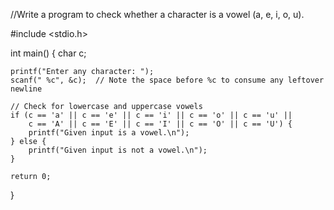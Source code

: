 //Write a program to check whether a character is a vowel (a, e, i, o, u).

#include <stdio.h>

int main() {
    char c;

    printf("Enter any character: ");
    scanf(" %c", &c);  // Note the space before %c to consume any leftover newline

    // Check for lowercase and uppercase vowels
    if (c == 'a' || c == 'e' || c == 'i' || c == 'o' || c == 'u' ||
        c == 'A' || c == 'E' || c == 'I' || c == 'O' || c == 'U') {
        printf("Given input is a vowel.\n");
    } else {
        printf("Given input is not a vowel.\n");
    }

    return 0;
}
